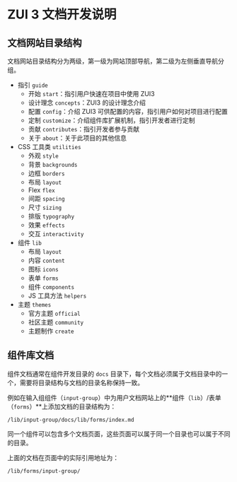 # ZUI 3 文档开发说明

## 文档网站目录结构

文档网站目录结构分为两级，第一级为网站顶部导航，第二级为左侧垂直导航分组。

* 指引 `guide`
  * 开始 `start`：指引用户快速在项目中使用 ZUI3
  * 设计理念 `concepts`：ZUI3 的设计理念介绍
  * 配置 `config`：介绍 ZUI3 可供配置的内容，指引用户如何对项目进行配置
  * 定制 `customize`：介绍组件库扩展机制，指引开发者进行定制
  * 贡献 `contributes`：指引开发者参与贡献
  * 关于 `about`：关于此项目的其他信息
* CSS 工具类 `utilities`
  * 外观 `style`
  * 背景 `backgrounds`
  * 边框 `borders`
  * 布局 `layout`
  * Flex `flex`
  * 间距 `spacing`
  * 尺寸 `sizing`
  * 排版 `typography`
  * 效果 `effects`
  * 交互 `interactivity`
* 组件 `lib`
  * 布局 `layout`
  * 内容 `content`
  * 图标 `icons`
  * 表单 `forms`
  * 组件 `components`
  * JS 工具方法 `helpers`
* 主题 `themes`
  * 官方主题 `official`
  * 社区主题 `community`
  * 主题制作 `create`

## 组件库文档

组件文档通常在组件开发目录的 `docs` 目录下，每个文档必须属于文档目录中的一个，需要将目录结构与文档的目录名称保持一致。

例如在输入组组件（`input-group`）中为用户文档网站上的**组件（`lib`）/表单（`forms`）**上添加文档的目录结构为：

```
/lib/input-group/docs/lib/forms/index.md
```

同一个组件可以包含多个文档页面，这些页面可以属于同一个目录也可以属于不同的目录。

上面的文档在页面中的实际引用地址为：

```
/lib/forms/input-group/
```

